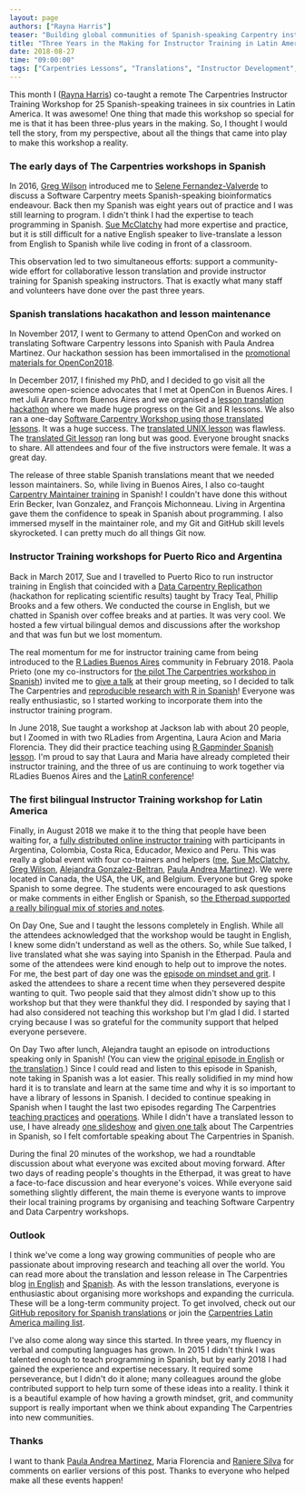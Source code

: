 ```yaml
---
layout: page
authors: ["Rayna Harris"]
teaser: "Building global communities of Spanish-speaking Carpentry instructors and lesson developers"
title: "Three Years in the Making for Instructor Training in Latin America"
date: 2018-08-27
time: "09:00:00"
tags: ["Carpentries Lessons", "Translations", "Instructor Development", "Latin America"]
---
```


This month I ([Rayna Harris](https://twitter.com/raynamharris)) co-taught a remote The Carpentries Instructor Training Workshop 
for 25 Spanish-speaking trainees in six countries in Latin America. It was awesome! One thing that made this workshop so special 
for me is that it has been three-plus years in the making. So, I thought I would tell the story, from my perspective, about all the things that came into play to make this workshop a reality.

### The early days of The Carpentries workshops in Spanish

In 2016, [Greg Wilson](https://twitter.com/gvwilson) introduced me to [Selene Fernandez-Valverde](https://twitter.com/SelFdz) to discuss a Software Carpentry meets Spanish-speaking bioinformatics endeavour. Back then my Spanish was eight years out of practice and I was still learning to program. I didn't think I had the expertise to teach programming in Spanish. [Sue McClatchy](https://twitter.com/SueMcclatchy) had more expertise and practice, but it is still difficult for a native English speaker to live-translate a lesson from English to Spanish while live coding in front of a classroom.

This observation led to two simultaneous efforts: support a community-wide effort for collaborative lesson translation and provide instructor training for Spanish speaking instructors. That is exactly what many staff and volunteers have done over the past three years.

### Spanish translations hacakathon and lesson maintenance

In November 2017, I went to Germany to attend OpenCon and worked on translating Software Carpentry lessons into Spanish with Paula Andrea Martinez. Our hackathon session has been immortalised in the [promotional materials for OpenCon2018](https://twitter.com/open_con/status/1006509708436561921).

In December 2017, I finished my PhD, and I decided to go visit all the awesome open-science advocates that I met at OpenCon in Buenos Aires. I met Juli Aranco from Buenos Aires and we organised a [lesson translation hackathon](https://github.com/Carpentries-ES/R-hackaton-es/blob/master/README.md) where we made huge progress on the Git and R lessons. We also ran a one-day [Software Carpentry Workshop using those translated lessons](https://twitter.com/cantoflor_87/status/983071102523101185). It was a huge success. The [translated UNIX lesson](https://swcarpentry.github.io/shell-novice-es/) was flawless. The [translated Git lesson](https://swcarpentry.github.io/git-novice-es/) ran long but was good. Everyone brought snacks to share. All attendees and four of the five instructors were female. It was a great day.

The release of three stable Spanish translations meant that we needed lesson maintainers. So, while living in Buenos Aires, I also co-taught [Carpentry Maintainer training](https://carpentries.github.io/maintainer-onboarding/) in Spanish! I couldn't have done this without Erin Becker, Ivan Gonzalez, and François Michonneau. Living in Argentina gave them the confidence to speak in Spanish about programming. I also immersed myself in the maintainer role, and my Git and GitHub skill levels skyrocketed. I can pretty much do all things Git now.

### Instructor Training workshops for Puerto Rico and Argentina

Back in March 2017, Sue and I travelled to Puerto Rico to run instructor training in English that coincided with a [Data Carpentry Replicathon](https://twitter.com/raynamharris/status/845273652480425984) (hackathon for replicating scientific results) taught by Tracy Teal, Phillip Brooks and a few others. We conducted the course in English, but we chatted in Spanish over coffee breaks and at parties. It was very cool. We hosted a few virtual bilingual demos and discussions after the workshop and that was fun but we lost momentum.

The real momentum for me for instructor training came from being introduced to the [R Ladies Buenos Aires](https://www.meetup.com/rladies-buenos-aires/) community in February 2018. Paola Prieto (one my co-instructors for [the pilot The Carpentries workshop in Spanish](https://raynamharris.github.io/2018-04-07-BuenosAires/)) invited me to [give a talk](https://twitter.com/raynamharris/status/978814275497193472) at their group meeting, so I decided to talk The Carpentries and [reproducible research with R in Spanish](https://swcarpentry.github.io/r-novice-gapminder-es/)! Everyone was really enthusiastic, so I started working to incorporate them into the instructor training program.

In June 2018, Sue taught a workshop at Jackson lab with about 20 people, but I Zoomed in with two RLadies from Argentina, Laura Acion and Maria Florencia. They did their practice teaching using [R Gapminder Spanish lesson](https://swcarpentry.github.io/r-novice-gapminder-es/). I'm proud to say that Laura and Maria have already completed their instructor training, and the three of us are continuing to work together via RLadies Buenos Aires and the [LatinR conference](http://latin-r.com/cronograma/#session-25)!

### The first bilingual Instructor Training workshop for Latin America

Finally, in August 2018 we make it to the thing that people have been waiting for, a [fully distributed online instructor training](https://twitter.com/raynamharris/status/1030828857929224192) with participants in Argentina, Colombia, Costa Rica, Educador, Mexico and Peru. This was really a global event with four co-trainers and helpers ([me](https://twitter.com/raynamharris), [Sue McClatchy](https://twitter.com/SueMcclatchy), [Greg Wilson](https://twitter.com/gvwilson), [Alejandra Gonzalez-Beltran](https://twitter.com/alegonbel), [Paula Andrea Martinez](https://twitter.com/orchid00)). We were located in Canada, the USA, the UK, and Belgium. Everyone but Greg spoke Spanish to some degree. The students were encouraged to ask questions or make comments in either English or Spanish, so [the Etherpad supported a really bilingual mix of stories and notes](https://twitter.com/raynamharris/status/1030829866562793472).

On Day One, Sue and I taught the lessons completely in English. While all the attendees acknowledged that the workshop would be taught in English, I knew some didn't understand as well as the others. So, while Sue talked, I live translated what she was saying into Spanish in the Etherpad. Paula and some of the attendees were kind enough to help out to improve the notes. For me, the best part of day one was the [episode on mindset and grit](https://carpentries.github.io/instructor-training/09-mindset/index.html). I asked the attendees to share a recent time when they persevered despite wanting to quit. Two people said that they almost didn't show up to this workshop but that they were thankful they did. I responded by saying that I had also considered not teaching this workshop but I'm glad I did. I started crying because I was so grateful for the community support that helped everyone persevere.

On Day Two after lunch, Alejandra taught an episode on introductions speaking only in Spanish! (You can view the [original episode in English](https://carpentries.github.io/instructor-training/19-introductions/index.html) or [the translation](https://github.com/Carpentries-ES/instructor-training-es/blob/master/_episodes/10-introductions.md).) Since I could read and listen to this episode in Spanish, note taking in Spanish was a lot easier. This really solidified in my mind how hard it is to translate and learn at the same time and why it is so important to have a library of lessons in Spanish. I decided to continue speaking in Spanish when I taught the last two episodes regarding The Carpentries [teaching practices](https://carpentries.github.io/instructor-training/22-practices/index.html) and [operations](https://carpentries.github.io/instructor-training/20-carpentries/index.html). While I didn't have a translated lesson to use, I have already [one slideshow](http://swcarpentry.github.io/slideshows/introduciendo-SWC-es/index.html) and [given one talk](https://speakerdeck.com/raynamharris/usando-y-ensenando-r-para-investigacion-reproducible) about The Carpentries in Spanish, so I felt comfortable speaking about The Carpentries in Spanish.

During the final 20 minutes of the workshop, we had a roundtable discussion about what everyone was excited about moving forward. After two days of reading people's thoughts in the Etherpad, it was great to have a face-to-face discussion and hear everyone's voices. While everyone said something slightly different, the main theme is everyone wants to improve their local training programs by organising and teaching Software Carpentry and Data Carpentry workshops.

### Outlook

I think we've come a long way growing communities of people who are passionate about improving research and teaching all over the world. You can read more about the translation and lesson release in The Carpentries blog [in English](https://software-carpentry.org/blog/2018/03/forlatinamerica.html) and [Spanish](https://software-carpentry.org/blog/2018/03/paralatinoamerica.html).
As with the lesson translations, everyone is enthusiastic about organising more workshops and expanding the curricula. These will be a long-term community project. To get involved, check out our [GitHub repository for Spanish translations](https://github.com/Carpentries-ES/board) or join the [Carpentries Latin America mailing list](https://carpentries.topicbox.com/groups/local-latinoamerica).

I've also come along way since this started. In three years, my fluency in verbal and computing languages has grown. In 2015 I didn't think I was talented enough to teach programming in Spanish, but by early 2018 I had gained the experience and expertise necessary. It required some perseverance, but I didn't do it alone; many colleagues around the globe contributed support to help turn some of these ideas into a reality. I think it is a beautiful example of how having a growth mindset, grit, and community support is really important when we think about expanding The Carpentries into new communities.

### Thanks

I want to thank [Paula Andrea Martinez](https://twitter.com/orchid00), Maria Florencia and [Raniere Silva](https://twitter.com/rgaiacs) for comments on earlier versions of this post. Thanks to everyone who helped make all these events happen!
